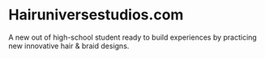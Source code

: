 # Hairuniversestudios.com
A new out of high-school student ready to build experiences by practicing new innovative hair &amp; braid designs.  

